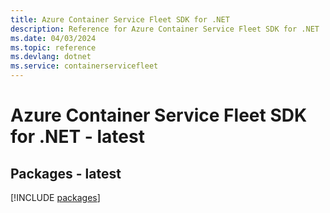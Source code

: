 ```yaml
---
title: Azure Container Service Fleet SDK for .NET
description: Reference for Azure Container Service Fleet SDK for .NET
ms.date: 04/03/2024
ms.topic: reference
ms.devlang: dotnet
ms.service: containerservicefleet
---
```

# Azure Container Service Fleet SDK for .NET - latest
## Packages - latest
[!INCLUDE [packages](container-service-fleet-index.md)]